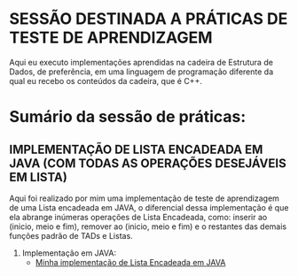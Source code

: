 # SESSÃO DESTINADA A PRÁTICAS DE TESTE DE APRENDIZAGEM

Aqui eu executo implementações aprendidas na cadeira de Estrutura de Dados, de preferência, em uma linguagem de programação diferente da qual eu recebo os conteúdos da cadeira, que é C++.

# Sumário da sessão de práticas:

## IMPLEMENTAÇÃO DE LISTA ENCADEADA EM JAVA (COM TODAS AS OPERAÇÕES DESEJÁVEIS EM LISTA)
Aqui foi realizado por mim uma implementação de teste de aprendizagem de uma Lista encadeada em JAVA, o diferencial dessa implementação é que ela abrange inúmeras operações de Lista Encadeada, como: inserir ao (inicio, meio e fim), remover ao (inicio, meio e fim) e o restantes das demais funções padrão de TADs e Listas.

1. Implementação em JAVA:
   * [Minha implementação de Lista Encadeada em JAVA](https://github.com/ericrodriguesfer/Academico/tree/master/estrutura_de_dados/praticas/lista-encadeada-completa-java/src/ListaEncadeada)